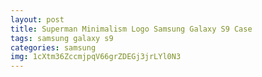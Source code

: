 ```yaml
---
layout: post
title: Superman Minimalism Logo Samsung Galaxy S9 Case
tags: samsung galaxy s9
categories: samsung
img: 1cXtm36ZccmjpqV66grZDEGj3jrLYl0N3
---
```

